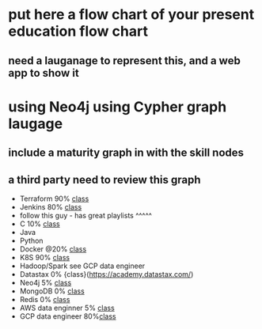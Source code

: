 # put here a flow chart of your present education flow chart
## need a lauganage to represent this, and a web app to show it

# using Neo4j using Cypher graph laugage
## include a maturity graph in with the skill nodes
##     a third party need to review this graph


* Terraform  90%   [class](https://www.youtube.com/playlist?list=PLtK75qxsQaMIHQOaDd0Zl_jOuu1m3vcWO)
* Jenkins   80%   [class](https://www.youtube.com/watch?v=89yWXXIOisk&list=PLhW3qG5bs-L_ZCOA4zNPSoGbnVQ-rp_dG)
* follow this guy - has great playlists ^^^^^
* C   10%    [class](https://www.youtube.com/watch?v=UILNmv2kFMc&list=PLCNJWVn9MJuPtPyljb-hewNfwEGES2oIW)
* Java  
* Python
* Docker @20%  [class](http://training.play-with-docker.com)
* K8S    90%  [class](https://courses.edx.org/courses/course-v1:LinuxFoundationX+LFS158x+1T2018/course/)
* Hadoop/Spark   see GCP data engineer
* Datastax   0%   {class}(https://academy.datastax.com/)
* Neo4j    5%     [class](https://neo4j.com/developer/get-started/)
* MongoDB  0%    [class](https://university.mongodb.com/)
* Redis    0%    [class](https://www.youtube.com/watch?v=HNDtcXVo5ow&list=PLhW3qG5bs-L8n1fsiT8z_VnDhnUk4vaVq)
* AWS data enginner     5% [class](https://www.udemy.com/aws-big-data/learn/lecture/14148391?start=300)
* GCP data engineer     80%[class](https://www.udemy.com/gcp-data-engineer-and-cloud-architect)
